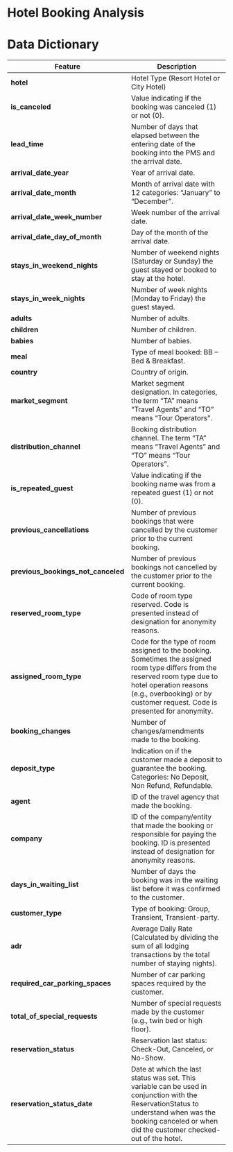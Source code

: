 # Hotel Booking Analysis



# Data Dictionary
| **Feature**                         | **Description**                                                                                                                                                                                                                     |
|-------------------------------------|-------------------------------------------------------------------------------------------------------------------------------------------------------------------------------------------------------------------------------------|
| **hotel**                           | Hotel Type (Resort Hotel or City Hotel)                                                                                                                                                                 |
| **is_canceled**                     | Value indicating if the booking was canceled (1) or not (0).                                                                                                                                                                        |
| **lead_time**                       | Number of days that elapsed between the entering date of the booking into the PMS and the arrival date.                                                                                                                             |
| **arrival_date_year**               | Year of arrival date.                                                                                                                                                                                                               |
| **arrival_date_month**              | Month of arrival date with 12 categories: “January” to “December”.                                                                                                                                                                  |
| **arrival_date_week_number**        | Week number of the arrival date.                                                                                                                                                                                                    |
| **arrival_date_day_of_month**       | Day of the month of the arrival date.                                                                                                                                                                                               |
| **stays_in_weekend_nights**         | Number of weekend nights (Saturday or Sunday) the guest stayed or booked to stay at the hotel.                                                                                                                                      |
| **stays_in_week_nights**            | Number of week nights (Monday to Friday) the guest stayed.                                                                                                                                                                          |
| **adults**                          | Number of adults.                                                                                                                                                                                                                   |
| **children**                        | Number of children.                                                                                                                                                                                                                 |
| **babies**                          | Number of babies.                                                                                                                                                                                                                   |
| **meal**                            | Type of meal booked: BB – Bed & Breakfast.                                                                                                                                                                                          |
| **country**                         | Country of origin.                                                                                                                                                                                                                  |
| **market_segment**                  | Market segment designation. In categories, the term “TA” means “Travel Agents” and “TO” means “Tour Operators”.                                                                                                                     |
| **distribution_channel**            | Booking distribution channel. The term “TA” means “Travel Agents” and “TO” means “Tour Operators”.                                                                                                                                  |
| **is_repeated_guest**               | Value indicating if the booking name was from a repeated guest (1) or not (0).                                                                                                                                                      |
| **previous_cancellations**          | Number of previous bookings that were cancelled by the customer prior to the current booking.                                                                                                                                       |
| **previous_bookings_not_canceled**  | Number of previous bookings not cancelled by the customer prior to the current booking.                                                                                                                                             |
| **reserved_room_type**              | Code of room type reserved. Code is presented instead of designation for anonymity reasons.                                                                                                                                        |
| **assigned_room_type**              | Code for the type of room assigned to the booking. Sometimes the assigned room type differs from the reserved room type due to hotel operation reasons (e.g., overbooking) or by customer request. Code is presented for anonymity. |
| **booking_changes**                 | Number of changes/amendments made to the booking.                                                                                                                                                                                   |
| **deposit_type**                    | Indication on if the customer made a deposit to guarantee the booking. Categories: No Deposit, Non Refund, Refundable.                                                                                                              |
| **agent**                           | ID of the travel agency that made the booking.                                                                                                                                                                                      |
| **company**                         | ID of the company/entity that made the booking or responsible for paying the booking. ID is presented instead of designation for anonymity reasons.                                                                                  |
| **days_in_waiting_list**            | Number of days the booking was in the waiting list before it was confirmed to the customer.                                                                                                                                          |
| **customer_type**                   | Type of booking: Group, Transient, Transient-party.                                                                                                                                                                                 |
| **adr**                             | Average Daily Rate (Calculated by dividing the sum of all lodging transactions by the total number of staying nights).                                                                                                              |
| **required_car_parking_spaces**     | Number of car parking spaces required by the customer.                                                                                                                                                                              |
| **total_of_special_requests**       | Number of special requests made by the customer (e.g., twin bed or high floor).                                                                                                                                                     |
| **reservation_status**              | Reservation last status: Check-Out, Canceled, or No-Show.                                                                                                                                                                                        |
| **reservation_status_date**         | Date at which the last status was set. This variable can be used in conjunction with the ReservationStatus to understand when was the booking canceled or when did the customer checked-out of the hotel.                             |

